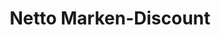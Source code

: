 ---
title: "Netto Marken-Discount"
url: /paderborn/netto-marken-discount-benhauser-strasse/
shop: Supermarkt
---